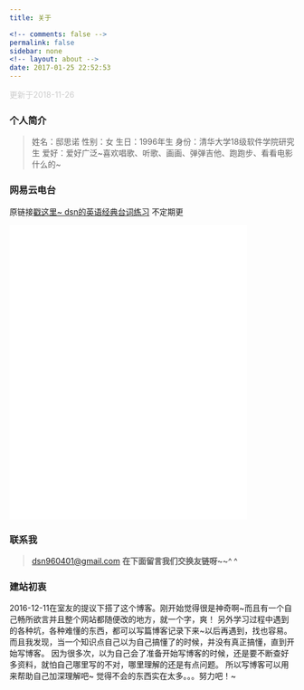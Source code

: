 ```yaml
---
title: 关于

<!-- comments: false -->
permalink: false
sidebar: none
<!-- layout: about -->
date: 2017-01-25 22:52:53
---
```

  <div style="text-align:left;color: #ccc;font-size:14px;">更新于2018-11-26</div>

### 个人简介
> 姓名：邸思诺
> 性别：女
> 生日：1996年生
> 身份：清华大学18级软件学院研究生
> 爱好：爱好广泛~喜欢唱歌、听歌、画画、弹弹吉他、跑跑步、看看电影什么的~


### 网易云电台
原链接[戳这里~ dsn的英语经典台词练习](https://music.163.com/#/djradio?id=526854581)
不定期更
<iframe frameborder="no" border="0" marginwidth="0" marginheight="0" width=420 height=520 src="//music.163.com/outchain/player?type=4&id=526854581&auto=0&height=430"></iframe>


### 联系我
> <span class="fa fa-envelope"></span>  dsn960401@gmail.com
**在下面留言我们交换友链呀~~^ ^**

### 建站初衷
2016-12-11在室友的提议下搭了这个博客。刚开始觉得很是神奇啊~而且有一个自己畅所欲言并且整个网站都随便改的地方，就一个字，爽！
另外学习过程中遇到的各种坑，各种难懂的东西，都可以写篇博客记录下来~以后再遇到，找也容易。
而且我发现，当一个知识点自己以为自己搞懂了的时候，并没有真正搞懂，直到开始写博客。
因为很多次，以为自己会了准备开始写博客的时候，还是要不断查好多资料，就怕自己哪里写的不对，哪里理解的还是有点问题。
所以写博客可以用来帮助自己加深理解吧~
觉得不会的东西实在太多。。。努力吧！~
